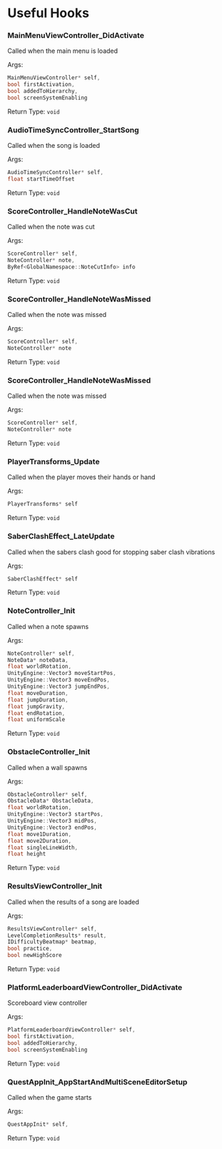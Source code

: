 # Useful Hooks

### MainMenuViewController_DidActivate
Called when the main menu is loaded

Args:
```cpp
MainMenuViewController* self,
bool firstActivation,
bool addedToHierarchy,
bool screenSystemEnabling
```
Return Type: `void`

### AudioTimeSyncController_StartSong
Called when the song is loaded

Args:
```cpp
AudioTimeSyncController* self,
float startTimeOffset
```
Return Type: `void`

### ScoreController_HandleNoteWasCut
Called when the note was cut

Args:
```cpp
ScoreController* self,
NoteController* note,
ByRef<GlobalNamespace::NoteCutInfo> info
```
Return Type: `void`

### ScoreController_HandleNoteWasMissed
Called when the note was missed

Args:
```cpp
ScoreController* self,
NoteController* note
```
Return Type: `void`

### ScoreController_HandleNoteWasMissed
Called when the note was missed

Args:
```cpp
ScoreController* self,
NoteController* note
```
Return Type: `void`

### PlayerTransforms_Update
Called when the player moves their hands or hand

Args:
```cpp
PlayerTransforms* self
```
Return Type: `void`

### SaberClashEffect_LateUpdate
Called when the sabers clash good for stopping saber clash vibrations

Args:
```cpp
SaberClashEffect* self
```
Return Type: `void`

### NoteController_Init
Called when a note spawns

Args:
```cpp
NoteController* self,
NoteData* noteData,
float worldRotation,
UnityEngine::Vector3 moveStartPos,
UnityEngine::Vector3 moveEndPos,
UnityEngine::Vector3 jumpEndPos,
float moveDuration,
float jumpDuration,
float jumpGravity,
float endRotation,
float uniformScale
```
Return Type: `void`

### ObstacleController_Init
Called when a wall spawns

Args:
```cpp
ObstacleController* self,
ObstacleData* ObstacleData,
float worldRotation,
UnityEngine::Vector3 startPos,
UnityEngine::Vector3 midPos,
UnityEngine::Vector3 endPos,
float move1Duration,
float move2Duration,
float singleLineWidth,
float height
```
Return Type: `void`

### ResultsViewController_Init
Called when the results of a song are loaded

Args:
```cpp
ResultsViewController* self,
LevelCompletionResults* result,
IDifficultyBeatmap* beatmap,
bool practice,
bool newHighScore
```
Return Type: `void`

### PlatformLeaderboardViewController_DidActivate
Scoreboard view controller

Args:
```cpp
PlatformLeaderboardViewController* self,
bool firstActivation,
bool addedToHierarchy,
bool screenSystemEnabling
```
Return Type: `void`

### QuestAppInit_AppStartAndMultiSceneEditorSetup
Called when the game starts

Args:
```cpp
QuestAppInit* self,
```
Return Type: `void`

